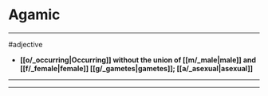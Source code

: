 # Agamic
---
#adjective
- **[[o/_occurring|Occurring]] without the union of [[m/_male|male]] and [[f/_female|female]] [[g/_gametes|gametes]]; [[a/_asexual|asexual]]**
---
---

